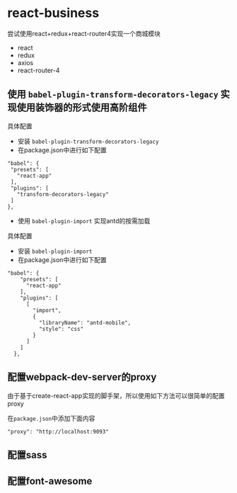 # react-business
尝试使用react+redux+react-router4实现一个商城模块  

 - react
 - redux
 - axios
 - react-router-4

## 使用 `babel-plugin-transform-decorators-legacy` 实现使用装饰器的形式使用高阶组件   

  具体配置  

   - 安装 `babel-plugin-transform-decorators-legacy` 
   - 在package.json中进行如下配置

   ```
   "babel": {
    "presets": [
      "react-app"
    ],
    "plugins": [
      "transform-decorators-legacy"
    ]
  },
   ```
 - 使用 `babel-plugin-import` 实现antd的按需加载  

具体配置  
  - 安装 `babel-plugin-import` 
   - 在package.json中进行如下配置  

```
"babel": {
    "presets": [
      "react-app"
    ],
    "plugins": [
      [
        "import",
        {
          "libraryName": "antd-mobile",
          "style": "css"
        }
      ]
    ]
  },
```

## 配置webpack-dev-server的proxy
由于基于create-react-app实现的脚手架，所以使用如下方法可以很简单的配置proxy 

在`package.json`中添加下面内容

```
"proxy": "http://localhost:9093"
```

## 配置sass

## 配置font-awesome